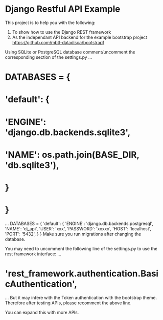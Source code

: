 # Django Restful API Example

This project is to help you with the following:
1. To show how to use the Django REST framework
2. As the independant API backend for the example bootstrap project https://github.com/mbtl-datadisca/bootstrap1

Using SQLite or PostgreSQL database comment/uncomment the corresponding section of the settings.py 
...
# DATABASES = {
#     'default': {
#         'ENGINE': 'django.db.backends.sqlite3',
#         'NAME': os.path.join(BASE_DIR, 'db.sqlite3'),
#     }
# }
...
DATABASES = {
    'default': {
        'ENGINE': 'django.db.backends.postgresql',
        'NAME': 'dj_api',
        'USER': 'xxx',
        'PASSWORD': 'xxxxx',
        'HOST': 'localhost',
        'PORT': '5432',
    }
}
Make sure you run migrations after changing the database.

You may need to uncomment the following line of the settings.py to use the rest framework interface:
...
# 'rest_framework.authentication.BasicAuthentication',
...
But it may infere with the Token authentication with the bootstrap theme. Therefore after testing APIs, please recomment the above line.

You can expand this with more APIs.


